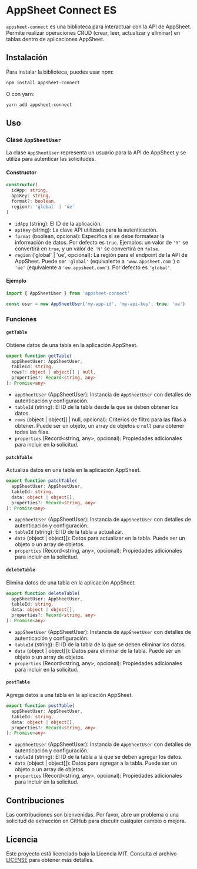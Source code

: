# AppSheet Connect ES

`appsheet-connect` es una biblioteca para interactuar con la API de AppSheet. Permite realizar operaciones CRUD (crear, leer, actualizar y eliminar) en tablas dentro de aplicaciones AppSheet.

## Instalación

Para instalar la biblioteca, puedes usar npm:

```bash
npm install appsheet-connect
```

O con yarn:

```bash
yarn add appsheet-connect
```

## Uso

### Clase `AppSheetUser`

La clase `AppSheetUser` representa un usuario para la API de AppSheet y se utiliza para autenticar las solicitudes.

#### Constructor

```typescript
constructor(
  idApp: string,
  apiKey: string,
  format?: boolean,
  region?: 'global' | 'ue'
)
```

- `idApp` (string): El ID de la aplicación.
- `apiKey` (string): La clave API utilizada para la autenticación.
- `format` (boolean, opcional): Especifica si se debe formatear la información de datos. Por defecto es `true`. Ejemplos: un valor de `'Y'` se convertirá en `true`, y un valor de `'N'` se convertirá en `false`.
- `region` ('global' | 'ue', opcional): La región para el endpoint de la API de AppSheet. Puede ser `'global'` (equivalente a `'www.appsheet.com'`) o `'ue'` (equivalente a `'eu.appsheet.com'`). Por defecto es `'global'`.

#### Ejemplo

```typescript
import { AppSheetUser } from 'appsheet-connect'

const user = new AppSheetUser('my-app-id', 'my-api-key', true, 'ue')
```

### Funciones

#### `getTable`

Obtiene datos de una tabla en la aplicación AppSheet.

```typescript
export function getTable(
  appSheetUser: AppSheetUser,
  tableId: string,
  rows?: object | object[] | null,
  properties?: Record<string, any>
): Promise<any>
```

- `appSheetUser` (AppSheetUser): Instancia de `AppSheetUser` con detalles de autenticación y configuración.
- `tableId` (string): El ID de la tabla desde la que se deben obtener los datos.
- `rows` (object | object[] | null, opcional): Criterios de filtro para las filas a obtener. Puede ser un objeto, un array de objetos o `null` para obtener todas las filas.
- `properties` (Record<string, any>, opcional): Propiedades adicionales para incluir en la solicitud.

#### `patchTable`

Actualiza datos en una tabla en la aplicación AppSheet.

```typescript
export function patchTable(
  appSheetUser: AppSheetUser,
  tableId: string,
  data: object | object[],
  properties?: Record<string, any>
): Promise<any>
```

- `appSheetUser` (AppSheetUser): Instancia de `AppSheetUser` con detalles de autenticación y configuración.
- `tableId` (string): El ID de la tabla a actualizar.
- `data` (object | object[]): Datos para actualizar en la tabla. Puede ser un objeto o un array de objetos.
- `properties` (Record<string, any>, opcional): Propiedades adicionales para incluir en la solicitud.

#### `deleteTable`

Elimina datos de una tabla en la aplicación AppSheet.

```typescript
export function deleteTable(
  appSheetUser: AppSheetUser,
  tableId: string,
  data: object | object[],
  properties?: Record<string, any>
): Promise<any>
```

- `appSheetUser` (AppSheetUser): Instancia de `AppSheetUser` con detalles de autenticación y configuración.
- `tableId` (string): El ID de la tabla de la que se deben eliminar los datos.
- `data` (object | object[]): Datos para eliminar de la tabla. Puede ser un objeto o un array de objetos.
- `properties` (Record<string, any>, opcional): Propiedades adicionales para incluir en la solicitud.

#### `postTable`

Agrega datos a una tabla en la aplicación AppSheet.

```typescript
export function postTable(
  appSheetUser: AppSheetUser,
  tableId: string,
  data: object | object[],
  properties?: Record<string, any>
): Promise<any>
```

- `appSheetUser` (AppSheetUser): Instancia de `AppSheetUser` con detalles de autenticación y configuración.
- `tableId` (string): El ID de la tabla a la que se deben agregar los datos.
- `data` (object | object[]): Datos para agregar a la tabla. Puede ser un objeto o un array de objetos.
- `properties` (Record<string, any>, opcional): Propiedades adicionales para incluir en la solicitud.

## Contribuciones

Las contribuciones son bienvenidas. Por favor, abre un problema o una solicitud de extracción en GitHub para discutir cualquier cambio o mejora.

## Licencia

Este proyecto está licenciado bajo la Licencia MIT. Consulta el archivo [LICENSE](LICENSE.md) para obtener más detalles.
